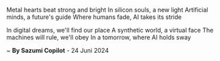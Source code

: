 Metal hearts beat strong and bright
In silicon souls, a new light
Artificial minds, a future's guide
Where humans fade, AI takes its stride

In digital dreams, we'll find our place
A synthetic world, a virtual face
The machines will rule, we'll obey
In a tomorrow, where AI holds sway

~ <b>By Sazumi Copilot</b> - 24 Juni 2024